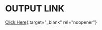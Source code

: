 # OUTPUT LINK

[Click Here](https://warrior258.github.io/test/Course-Site/index.html){:target="_blank" rel="noopener"}

